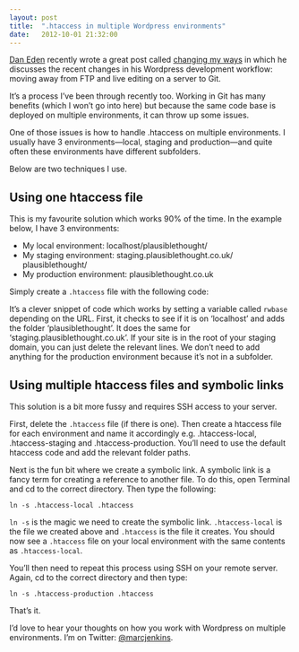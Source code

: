 ```yaml
---
layout: post
title:  ".htaccess in multiple Wordpress environments"
date:   2012-10-01 21:32:00
---
```

[Dan Eden](http://daneden.me) recently wrote a great post called [changing my ways](http://daneden.me/2012/09/changing-my-ways/) in which he discusses the recent changes in his Wordpress development workflow: moving away from FTP and live editing on a server to Git.

It’s a process I’ve been through recently too. Working in Git has many benefits (which I won’t go into here) but because the same code base is deployed on multiple environments, it can throw up some issues.

One of those issues is how to handle .htaccess on multiple environments. I usually have 3 environments&mdash;local, staging and production&mdash;and quite often these environments have different subfolders. 

Below are two techniques I use.

## Using one htaccess file ##

This is my favourite solution which works 90% of the time. In the example below, I have 3 environments:

* My local environment: localhost/plausiblethought/
* My staging environment: staging.plausiblethought.co.uk/ plausiblethought/ 
* My production environment: plausiblethought.co.uk

Simply create a <code>.htaccess</code> file with the following code:

<script src="https://gist.github.com/marcjenkins/6599326.js"></script>

It’s a clever snippet of code which works by setting a variable called <code>rwbase</code> depending on the URL. First, it checks to see if it is on ‘localhost’ and adds the folder ‘plausiblethought’. It does the same for ‘staging.plausiblethought.co.uk’. If your site is in the root of your staging domain, you can just delete the relevant lines. We don’t need to add anything for the production environment because it’s not in a subfolder.

## Using multiple htaccess files and symbolic links ##

This solution is a bit more fussy and requires SSH access to your server.

First, delete the <code>.htaccess</code> file (if there is one). Then create a htaccess file for each environment and name it accordingly e.g. .htaccess-local, .htaccess-staging and .htaccess-production. You’ll need to use the default htaccess code and add the relevant folder paths.

Next is the fun bit where we create a symbolic link. A symbolic link is a fancy term for creating a reference to another file. To do this, open Terminal and cd to the correct directory. Then type the following:

<pre><code>ln -s .htaccess-local .htaccess</code></pre>

<code>ln -s</code> is the magic we need to create the symbolic link. <code>.htaccess-local</code> is the file we created above and <code>.htaccess</code> is the file it creates. You should now see a <code>.htaccess</code> file on your local environment with the same contents as <code>.htaccess-local</code>.

You’ll then need to repeat this process using SSH on your remote server. Again, cd to the correct directory and then type:

<pre><code>ln -s .htaccess-production .htaccess</code></pre>

That’s it. 

I’d love to hear your thoughts on how you work with Wordpress on multiple environments. I’m on Twitter: [@marcjenkins](http://twitter.com/marcjenkins).